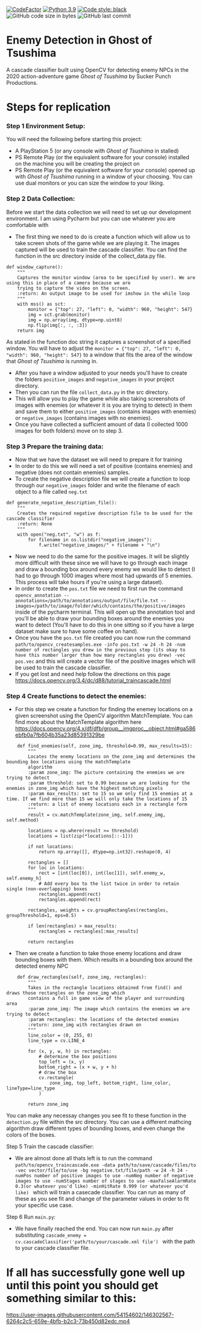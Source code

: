 [![CodeFactor](https://www.codefactor.io/repository/github/dylanzenner/enemy_detection_in_ghost_of_tsushima/badge)](https://www.codefactor.io/repository/github/dylanzenner/enemy_detection_in_ghost_of_tsushima)
[![Python 3.9](https://img.shields.io/badge/python-3.9-blue.svg)](https://www.python.org/downloads/release/python-360/)
[![Code style: black](https://img.shields.io/badge/code%20style-black-000000.svg)](https://github.com/psf/black)
![GitHub code size in bytes](https://img.shields.io/github/languages/code-size/dylanzenner/enemy_detection_in_ghost_of_tsushima)
![GitHub last commit](https://img.shields.io/github/last-commit/dylanzenner/enemy_detection_in_ghost_of_tsushima)

# Enemy Detection in Ghost of Tsushima

A cascade classifier built using OpenCV for detecting enemy NPCs in the 2020 action-adventure game *Ghost of Tsushima* by Sucker Punch Productions.


# Steps for replication

### Step 1 Environment Setup:

You will need the following before starting this project:
-   A PlayStation 5 (or any console with *Ghost of Tsushima* in stalled)
-   PS Remote Play (or the equivalent software for your console) installed on the machine you will be creating the project on
-   PS Remote Play (or the equivalent software for your console) opened up with *Ghost of Tsushima* running in a window of your choosing. You can use dual monitors or you can size the window to your liking.


### Step 2 Data Collection:
Before we start the data collection we will need to set up our development environment. I am using Pycharm but you can use whatever you are comfortable with
-   The first thing we need to do is create a function which will allow us to take screen shots of the game while we are playing it. The images captured will be used to train the cascade classifier. You can find the function in the src directory inside of the collect_data.py file. 
```{python}
def window_capture():
    """
    Captures the monitor window (area to be specified by user). We are using this in place of a camera because we are
    trying to capture the video on the screen.
    :return: An output image to be used for imshow in the while loop
    """
    with mss() as sct:
        monitor = {"top": 27, "left": 0, "width": 960, "height": 547}
        img = sct.grab(monitor)
        img = np.array(img, dtype=np.uint8)
        np.flip(img[:, :, :3])
    return img
```
As stated in the function doc string it captures a screenshot of a specified window. You will have to adjust the ```monitor = {"top": 27, "left": 0, "width": 960, "height": 547}``` to a window that fits the area of the window that *Ghost of Tsushima* is running in.
-   After you have a window adjusted to your needs you'll have to create the folders ```positive_images``` and ```negative_images``` in your project directory.
-   Then you can run the file ```collect_data.py``` in the src directory.
-   This will allow you to play the game while also taking screenshots of images with enemies (or whatever it is you are trying to detect) in them and save them to either ```positive_images``` (contains images with enemies) or ```negative_images``` (contains images with no enemies).
-   Once you have collected a sufficient amount of data (I collected 1000 images for both folders) move on to step 3.


### Step 3 Prepare the training data:
-   Now that we have the dataset we will need to prepare it for training
-   In order to do this we will need a set of positive (contains enemies) and negative (does not contain enemies) samples.
-   To create the negative description file we will create a function to loop through our ```negative_images``` folder and write the filename of each object to a file called ```neg.txt```
```{python}
def generate_negative_description_file():
    """
    Creates the required negative description file to be used for the cascade classifier
    :return: None
    """
    with open("neg.txt", "w") as f:
        for filename in os.listdir("negative_images"):
            f.write("negative_images/" + filename + "\n")
```
-   Now we need to do the same for the positive images. It will be slightly more difficult with these since we will have to go through each image and draw a bounding box around every enemy we would like to detect (I had to go through 1000 images where most had upwards of 5 enemies. This process will take hours if you're using a large dataset).
-   In order to create the ```pos.txt``` file we need to first run the command ```opencv_annotation --annotations=/path/to/annotations/output/file/file.txt --images=/path/to/image/folder/which/contains/the/positive/images``` inside of the pycharm terminal. This will open up the annotation tool and you'll be able to draw your bounding boxes around the enemies you want to detect (You'll have to do this in one sitting so if you have a large dataset make sure to have some coffee on hand).
-   Once you have the ```pos.txt``` file created you can now run the command ```path/to/opencv_createsamples.exe -info pos.txt -w 24 -h 24 -num number of rectangles you drew in the previous step (its okay to have this number larger than how many rectangles you drew) -vec pos.vec``` and this will create a vector file of the positive images which will be used to train the cascade classifier.
-   If you get lost and need help follow the directions on this page https://docs.opencv.org/3.4/dc/d88/tutorial_traincascade.html

### Step 4 Create functions to detect the enemies:
-   For this step we create a function for finding the enemey locations on a given screenshot using the OpenCV algorithm MatchTemplate. You can find more about the MatchTemplate algorithm here https://docs.opencv.org/4.x/df/dfb/group__imgproc__object.html#ga586ebfb0a7fb604b35a23d85391329be
```{python}
    def find_enemies(self, zone_img, threshold=0.99, max_results=15):
        """
        Locates the enemy locations on the zone_img and determines the bounding box locations using the matchTemplate
        algorithm
        :param zone_img: The picture containing the enemies we are trying to detect
        :param threshold: set to 0.99 because we are looking for the enemies in zone_img which have the highest matching pixels
        :param max_results: set to 15 so we only find 15 enemies at a time. If we find more than 15 we will only take the locations of 15
        :return: a list of enemy locations each in a rectangle form
        """
        result = cv.matchTemplate(zone_img, self.enemy_img, self.method)

        locations = np.where(result >= threshold)
        locations = list(zip(*locations[::-1]))

        if not locations:
            return np.array([], dtype=np.int32).reshape(0, 4)

        rectangles = []
        for loc in locations:
            rect = [int(loc[0]), int(loc[1]), self.enemy_w, self.enemy_h]
            # Add every box to the list twice in order to retain single (non-overlapping) boxes
            rectangles.append(rect)
            rectangles.append(rect)

        rectangles, weights = cv.groupRectangles(rectangles, groupThreshold=1, eps=0.5)

        if len(rectangles) > max_results:
            rectangles = rectangles[:max_results]

        return rectangles
```

-   Then we create a function to take those enemy locations and draw bounding boxes with them. Which results in a bounding box around the detected enemy NPC
```{python}
    def draw_rectangles(self, zone_img, rectangles):
        """
        Takes in the rectangle locations obtained from find() and draws those rectangles on the zone_img which
        contains a full in game view of the player and surrounding area
        :param zone_img: The image which contains the enemies we are trying to detect
        :param rectangles: the locations of the detected enemies
        :return: zone_img with rectangles drawn on
        """
        line_color = (0, 255, 0)
        line_type = cv.LINE_4

        for (x, y, w, h) in rectangles:
            # determine the box positions
            top_left = (x, y)
            bottom_right = (x + w, y + h)
            # draw the box
            cv.rectangle(
                zone_img, top_left, bottom_right, line_color, lineType=line_type
            )

        return zone_img
```
You can make any necessay changes you see fit to these function in the ```detection.py``` file within the src directory. You can use a different mathcing algorithm draw different types of bounding boxes, and even change the colors of the boxes.

Step 5 Train the cascade classifier:
-   We are almost done all thats left is to run the command ```path/to/opencv_traincascade.exe -data path/to/save/cascade/files/to -vec vector/file/to/use -bg negative.txt/file/path -w 24 -h 24 -numPos number of positive images to use -numNeg number of negative images to use -numStages number of stages to use -maxFalseAlarmRate 0.3(or whatever you'd like) -minHitRate 0.999 (or whatever you'd like) ``` which will train a casecade classifier. You can run as many of these as you see fit and change of the parameter values in order to fit your specific use case.

Step 6 Run ```main.py```:
-   We have finally reached the end. You can now run ```main.py``` after substituting ```cascade_enemy = cv.cascadeClassifier('path/to/your/cascade.xml file') ``` with the path to your cascade classifier file.

# If all has successfully gone well up until this point you should get something similar to this:



https://user-images.githubusercontent.com/54154602/146302567-6264c2c5-659e-4bfb-b2c3-73b450d82edc.mp4

